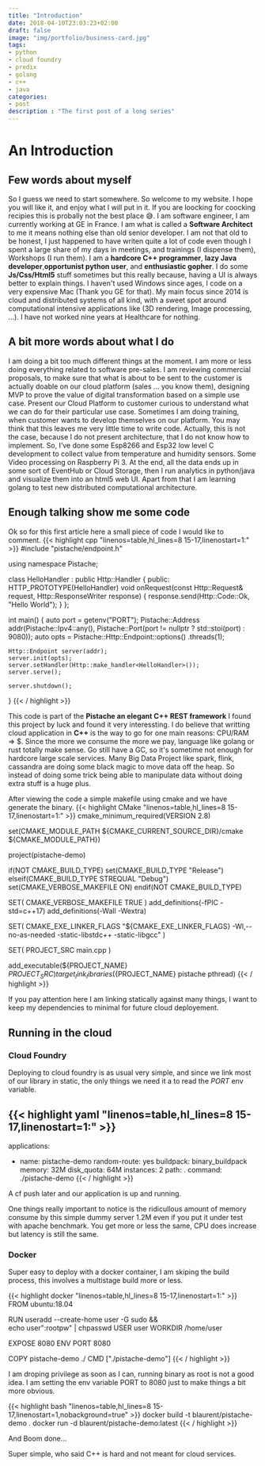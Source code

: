 ```yaml
---
title: "Introduction"
date: 2018-04-10T23:03:23+02:00
draft: false
image: "img/portfolio/business-card.jpg"
tags:
- python
- cloud foundry
- predix
- golang
- c++
- java
categories:
- post
description : "The first post of a long series"
---
```


# An Introduction

## Few words about myself
So I guess we need to start somewhere. So welcome to my website. I hope you will like it, and enjoy what I will put in it.
If you are loocking for coocking recipies this is probally not the best place :sweat_smile:.
I am software engineer, I am currently working at GE in France. I am what is called a **Software Architect** to me it means nothing else than old senior developer. I am not that old to be honest, I just happened to have writen quite a lot of code even though I spent a large share of my days in meetings, and trainings (I dispense them), Workshops (I run them). I am a **hardcore C++ programmer**, **lazy Java developer**,**opportunist python user**, and **enthusiastic gopher**. I do some **Js/Css/Html5** stuff sometimes but this really because, having a UI is always better to explain things. I haven't used Windows since ages, I code on a very expensive Mac (Thank you GE for that). My main focus since 2014 is cloud and distributed systems of all kind, with a sweet spot around computational intensive applications like (3D rendering, Image processing, ...). I have not worked nine years at Healthcare for nothing.

## A bit more words about what I do
I am doing a bit too much different things at the moment. I am more or less doing everything related to software pre-sales. I am reviewing commercial proposals, to make sure that what is about to be sent to the customer is actually doable on our cloud platform (sales … you know them), designing MVP to prove the value of digital transformation based on a simple use case. Present our Cloud Platform to customer curious to understand what we can do for their particular use case. Sometimes I am doing training, when customer wants to develop themselves on our platform. You may think that this leaves me very little time to write code. Actually, this is not the case, because I do not present architecture, that I do not know how to implement. So, I’ve done some Esp8266 and Esp32 low level C development to collect value from temperature and humidity sensors. Some Video processing on Raspberry Pi 3. At the end, all the data ends up in some sort of EventHub or Cloud Storage, then I run analytics in python/java and visualize them into an html5 web UI. Apart from that I am learning golang to test new distributed computational architecture.

## Enough talking show me some code
Ok so for this first article here a small piece of code I would like to comment.
{{< highlight cpp "linenos=table,hl_lines=8 15-17,linenostart=1:" >}}
#include "pistache/endpoint.h"

using namespace Pistache;

class HelloHandler : public Http::Handler {
public:
    HTTP_PROTOTYPE(HelloHandler)
    void onRequest(const Http::Request& request, Http::ResponseWriter response) {
        response.send(Http::Code::Ok, "Hello World");
    }
};

int main() {
    auto port = getenv("PORT");
    Pistache::Address addr(Pistache::Ipv4::any(), Pistache::Port(port != nullptr ? std::stoi(port) : 9080));
    auto opts = Pistache::Http::Endpoint::options()
        .threads(1);

    Http::Endpoint server(addr);
    server.init(opts);
    server.setHandler(Http::make_handler<HelloHandler>());
    server.serve();

    server.shutdown();
}
{{< / highlight >}}

This code is part of the **Pistache an elegant C++ REST framework** I found this project by luck and found it very interessting.
I do believe that writting cloud application in **C++** is the way to go for one main reasons: CPU/RAM => $. Since the more we consume the more we pay, language like golang or rust totally make sense. Go still have a GC, so it's sometime not enough for hardcore large scale services. Many Big Data Project like spark, flink, cassandra are doing some black magic to move data off the heap. So instead of doing some trick being able to manipulate data without doing extra stuff is a huge plus.

After viewing the code a simple makefile using cmake and we have generate the binary.
{{< highlight CMake "linenos=table,hl_lines=8 15-17,linenostart=1:" >}}
cmake_minimum_required(VERSION 2.8)

set(CMAKE_MODULE_PATH ${CMAKE_CURRENT_SOURCE_DIR}/cmake ${CMAKE_MODULE_PATH})

project(pistache-demo)

if(NOT CMAKE_BUILD_TYPE)
  set(CMAKE_BUILD_TYPE "Release")
elseif(CMAKE_BUILD_TYPE STREQUAL "Debug")
  set(CMAKE_VERBOSE_MAKEFILE ON)
endif(NOT CMAKE_BUILD_TYPE)

SET( CMAKE_VERBOSE_MAKEFILE TRUE )
add_definitions(-fPIC -std=c++17)
add_definitions(-Wall -Wextra)

SET( CMAKE_EXE_LINKER_FLAGS "${CMAKE_EXE_LINKER_FLAGS} -Wl,--no-as-needed -static-libstdc++ -static-libgcc" )

SET( PROJECT_SRC main.cpp )

add_executable(${PROJECT_NAME} ${PROJECT_SRC})
target_link_libraries(${PROJECT_NAME} pistache pthread)
{{< / highlight >}}

If you pay attention here I am linking statically against many things, I want to keep my dependencies to minimal for future cloud deployement.


## Running in the cloud

### Cloud Foundry

Deploying to cloud foundry is as usual very simple, and since we link most of our library in static, the only things we need it a to read the *PORT* env variable.

{{< highlight yaml "linenos=table,hl_lines=8 15-17,linenostart=1:" >}}
---
applications:
- name: pistache-demo
  random-route: yes
  buildpack: binary_buildpack
  memory: 32M
  disk_quota: 64M
  instances: 2
  path: .
  command: ./pistache-demo
{{< / highlight >}}

A cf push later and our application is up and running.

One things really important to notice is the ridicullous amount of memory consume by this simple dummy server 1.2M even if you put it under test with apache benchmark.
You get more or less the same, CPU does increase but latency is still the same.

### Docker

Super easy to deploy with a docker container, I am skiping the build process, this involves a multistage build more or less.

{{< highlight docker "linenos=table,hl_lines=8 15-17,linenostart=1:" >}}
FROM ubuntu:18.04

RUN useradd --create-home user -G sudo && \
    echo user":rootpw" | chpasswd
USER user
WORKDIR /home/user

EXPOSE 8080
ENV PORT 8080

COPY pistache-demo ./
CMD ["./pistache-demo"]
{{< / highlight >}}

I am droping privilege as soon as I can, running binary as root is not a good idea.
I am setting the env variable PORT to 8080 just to make things a bit more obvious.

{{< highlight bash "linenos=table,hl_lines=8 15-17,linenostart=1,nobackground=true" >}}
docker build -t blaurent/pistache-demo .
docker run -d blaurent/pistache-demo:latest
{{< / highlight >}}

And Boom done...

Super simple, who said C++ is hard and not meant for cloud services.
